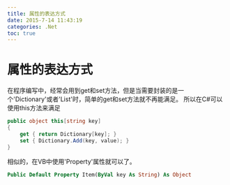 ```yaml
---
title: 属性的表达方式
date: 2015-7-14 11:43:19
categories: .Net
toc: true
---
```


# 属性的表达方式

在程序编写中，经常会用到get和set方法，但是当需要封装的是一个'Dictionary'或者'List'时，简单的get和set方法就不再能满足。
所以在C#可以使用this方法来满足
``` csharp
public object this[string key]
{
    get { return Dictionary[key]; }
    set { Dictionary.Add(key, value); }     
}    
```
相似的，在VB中使用'Property'属性就可以了。
``` vb 
Public Default Property Item(ByVal key As String) As Object
```